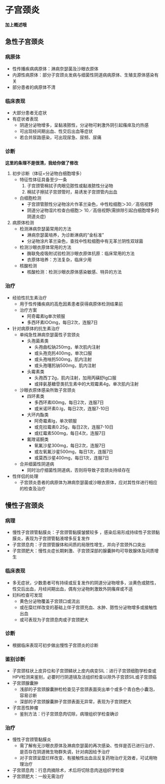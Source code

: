 # 子宫颈炎

**加上概述哦**

## 急性子宫颈炎
### 病原体
- 性传播疾病病原体：淋病奈瑟菌及沙眼衣原体
- 内源性病原体：部分子宫颈炎发病与细菌性阴道病病原体、生殖支原体感染有关
- 部分患者的病原体不清
### 临床表现
- 大部分患者无症状
- 有症状者表现
  - 阴道分泌物增多，呈黏液脓性，分泌物可剌激外阴引起瘙痒及灼热感
  - 可出现经间期出血、性交后出血等症状
  - 若合并尿路感染，可出现尿急、尿频、尿痛
### 诊断
**这里的条理不是很清，我给你做了修改**
1. 初步诊断（体征+分泌物白细胞增多）
    - 特征性体征具备至少一条
        1. 子宫颈管棉拭子肉眼见脓性或黏液脓性分泌物
        2. 棉拭子擦拭子宫颈管时，易诱发子宫颈管内出血
    - 白细胞检测
      - 子宫颈管脓性分泌物涂片作革兰染色，中性粒细胞＞30／高倍视野
      - 阴道分泌物湿片检查白细胞＞ 10／高倍视野(需排除引起白细胞增多的阴道炎症)
2. 病原体检测
   - 检测淋病奈瑟菌常用的方法
     - 淋病奈瑟菌培养，为诊断淋病的“金标准”
     - 分泌物涂片革兰染色，查找中性粒细胞中有无革兰阴性双球菌
   - 检测沙眼衣原体常用的方法
     - 酶联免疫吸附试验检测沙眼衣原体抗原：临床常用的方法
     -  衣原体培养：方法复杂，临床少用
    - 核酸检测
      - 核酸检测：检测沙眼衣原体感染敏感、特异的方法
      


### 治疗
- 经验性抗生素治疗
  - 用于性传播疾病的高危因素患者获得病原体检测结果前
  - 治疗方案
    - 阿奇霉素lg单次顿服
    - 多西环素lOOmg，每日2次，连服7日
- 针对病原体的抗生素治疗
  - 单纯急性淋病奈瑟菌性子宫颈炎
    - 头孢菌素类
      - 头孢曲松钠250mg，单次肌内注射
      - 或头孢克肟400mg，单次口服
      - 或头孢唑肟500mg，肌内注射
      - 或头孢噻肟钠500mg，肌内注射
    - 头霉素类
      - 头孢西丁2g，肌内注射，加用丙磺舒lg口服
      - 或择氨基糖苷类抗生素中的大观霉素4g，单次肌内注射
  - 沙眼衣原体感染所致子宫颈炎
    - 四环素类
      - 多西环素l00mg，每日2次，连服7日
      - 或米诺环素0.lg，每日2次，连服7-10日
    - 大环内酯类
      - 阿奇霉素lg，单次顿服
      - 或克拉霉素0.25g，每日2次，连服7-10日
      - 或红霉素500mg，每日4次，连服7日
    - 氟喹诺酮类
      - 氧氟沙星300mg，每日2次，连服7日
      - 或左氧氟沙星500mg，每日1次，连服7日
      - 或莫西沙星400mg，每日1次，连服7日
  - 合并细菌性阴道病
    - 同时治疗细菌性阴道病，否则将导致子宫颈炎持续存在
- 性伴侣的处理
  - 子宫颈炎患者的病原体为淋病奈瑟菌或沙眼衣原体，应对其性伴进行相应的检查及治疗


## 慢性子宫颈炎
### 病理
- 慢性子宫颈管黏膜炎：子宫颈管黏膜皱襞较多 ，感染后易形成持续性子宫颈黏膜炎，表现为子宫颈管黏液增多反复发作
- 子宫颈息肉：子宫颈管腺体和间质的局限性增生，并向子宫颈外口突出
- 子宫颈肥大：慢性炎症长期剌激、子宫颈深部的腺囊肿均可导致腺体及间质增生
### 临床表现
- 多无症状，少数患者可有持续或反复发作的阴道分泌物增多，淡黄色或脓性，性交后出血，月经间期出血，偶有分泌物刺激致外阴瘙痒或不适
- 妇科检查可发现
  - 黄色分泌物覆盖子宫颈口或流出
  - 或在糜烂样改变的基础上伴子宫颈充血、水肿、脓性分泌物增多或接触性出血
  - 或可表现为子宫颈息肉或子宫颈肥大
### 诊断
- 根据临床表现可初步做出慢性子宫颈炎的诊断
### 鉴别诊断
- 子宫颈柱状上皮异位和子宫颈鳞状上皮内病变SIL：进行子宫颈细胞学检查或HPV检测来鉴别，必要时行阴道镜及活组织检查以除外子宫颈SIL或子宫颈癌
- 子宫颈腺囊肿
  - 浅部的子宫颈腺囊肿检检查见子宫颈表面突出单个或多个青白色小囊泡，容易诊断
  - 深部的子宫颈腺囊肿子宫颈表面无异常，表现为子宫颈肥大
- 子宫恶性肿瘤
  - 鉴别方法：行子宫颈息肉切除，病理组织学检查确诊
### 治疗
- 慢性子宫颈管黏膜炎
  - 需了解有无沙眼衣原体及淋病奈瑟菌的再次感染、性伴是否已进行治疗、是否存在阴道微生物群失调，针对病因给予治疗
  - 对子宫颈呈糜烂样改变、有接触性出血且反复药物治疗无效者，可试用物理治疗
- 子宫颈息肉：行息肉摘除术，术后将切除息肉送组织学检查
- 子宫颈肥大：一般无需治疗